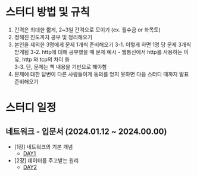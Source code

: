 # 스터디 방법 및 규칙

1. 간격은 최대한 짧게, 2~3일 간격으로 모이기 (ex. 월수금 or 화목토)
2. 정해진 진도까지 공부 및 정리해오기
3. 본인을 제외한 3명에게 문제 1개씩 준비해오기
  3-1. 이렇게 하면 1명 당 문제 3개씩 받게됨
  3-2. http에 대해 공부했을 때 문제 예시 - 웹통신에서 http를 사용하는 이유, http 와 tcp의 차이 등  
  3-3. 단, 문제는 책 내용을 기반으로 해야함
4. 문제에 대한 답변이 다른 사람들이게 동의를 얻지 못하면 다음 스터디 때까지 발표 준비해오기

# 스터디 일정

## 네트워크 - 입문서 (2024.01.12 ~ 2024.00.00)

- [1장] 네트워크의 기본 개념
  - [DAY1](./Network/그림으로_이해하는_네트워크_구조와_기술/Chapter01_네트워크_기본_개념.md#day1) 
- [2장] 데이터를 주고받는 원리
  - [DAY2](./Network/그림으로_이해하는_네트워크_구조와_기술/Chapter02_데이터_주고받는_원리.md#day2)

